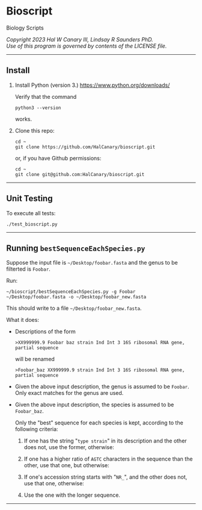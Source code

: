 # Bioscript

Biology Scripts

*Copyright 2023 Hal W Canary III, Lindsay R Saunders PhD.*  
*Use of this program is governed by contents of the LICENSE file.*

* * *

## Install

1.  Install Python (version 3.) <https://www.python.org/downloads/>

    Verify that the command

    ```
    python3 --version
    ```

    works.

2.  Clone this repo:

    ```
    cd ~
    git clone https://github.com/HalCanary/bioscript.git
    ```

    or, if you have Github permissions:

    ```
    cd ~
    git clone git@github.com:HalCanary/bioscript.git
    ```

* * *

## Unit Testing

To execute all tests:

```
./test_bioscript.py
```

* * *

## Running `bestSequenceEachSpecies.py`

Suppose the input file is `~/Desktop/foobar.fasta` and the genus to be filterted is `Foobar`.

Run:

```
~/bioscript/bestSequenceEachSpecies.py -g Foobar ~/Desktop/foobar.fasta -o ~/Desktop/foobar_new.fasta
```

This should write to a file `~/Desktop/foobar_new.fasta`.

What it does:

*   Descriptions of the form

    ```
    >XX999999.9 Foobar baz strain Ind Int 3 16S ribosomal RNA gene, partial sequence
    ```

    will be renamed

    ```
    >Foobar_baz XX999999.9 strain Ind Int 3 16S ribosomal RNA gene, partial sequence
    ```

*   Given the above input description, the genus is assumed to be `Foobar`.
    Only exact matches for the genus are used.

*   Given the above input description, the species is assumed to be `Foobar_baz`.

    Only the "best" sequence for each species is kept, according to the
    following criteria:

    1.  If one has the string "` type strain `" in its description and the
        other does not, use the former, otherwise:

    2.  If one has a higher ratio of `AGTC` characters in the sequence than the other,
        use that one, but otherwise:

    3.  If one's accession string starts with "`NR_`", and the other does not,
        use that one, otherwise:

    4.  Use the one with the longer sequence.

* * *
